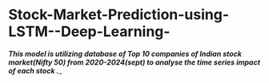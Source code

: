 # Stock-Market-Prediction-using-LSTM--Deep-Learning-



___This model is utilizing database of Top 10 companies of Indian stock market(Nifty 50) from 2020-2024(sept) to analyse the time series impact of each stock .____
